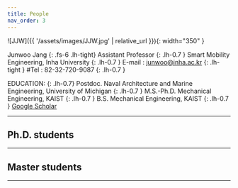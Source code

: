 ```yaml
---
title: People
nav_order: 3
---
```



![JJW]({{ '/assets/images/JJW.jpg' | relative_url }}){: width="350" }

Junwoo Jang
{: .fs-6 .lh-tight}
Assistant Professor
{: .lh-0.7 }
Smart Mobility Engineering, Inha University
{: .lh-0.7 }
E-mail : junwoo@inha.ac.kr
{: .lh-tight }
#Tel : 82-32-720-9087
{: .lh-0.7 }

EDUCATION:
{: .lh-0.7}
Postdoc. Naval Architecture and Marine Engineering, University of Michigan
{: .lh-0.7 }
M.S.-Ph.D. Mechanical Engineering, KAIST
{: .lh-0.7 }
B.S. Mechanical Engineering, KAIST
{: .lh-0.7 }
[Google Scholar](https://scholar.google.com/citations?user=1lbPybMAAAAJ&hl=en)

----

## Ph.D. students

----

## Master students

----

